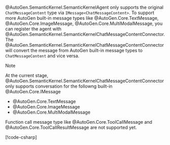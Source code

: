 @AutoGen.SemanticKernel.SemanticKernelAgent only supports the original `ChatMessageContent` type via `IMessage<ChatMessageContent>`. To support more AutoGen built-in message types like @AutoGen.Core.TextMessage, @AutoGen.Core.ImageMessage, @AutoGen.Core.MultiModalMessage, you can register the agent with @AutoGen.SemanticKernel.SemanticKernelChatMessageContentConnector. The @AutoGen.SemanticKernel.SemanticKernelChatMessageContentConnector will convert the message from AutoGen built-in message types to `ChatMessageContent` and vice versa.
> [!NOTE]
> At the current stage, @AutoGen.SemanticKernel.SemanticKernelChatMessageContentConnector only supports conversation for the followng built-in @AutoGen.Core.IMessage
> - @AutoGen.Core.TextMessage
> - @AutoGen.Core.ImageMessage
> - @AutoGen.Core.MultiModalMessage
>
> Function call message type like @AutoGen.Core.ToolCallMessage and @AutoGen.Core.ToolCallResultMessage are not supported yet.

[!code-csharp[](../../../samples/AgentChat/Autogen.Basic.Sample/CodeSnippet/SemanticKernelCodeSnippet.cs?name=register_semantic_kernel_chat_message_content_connector)]